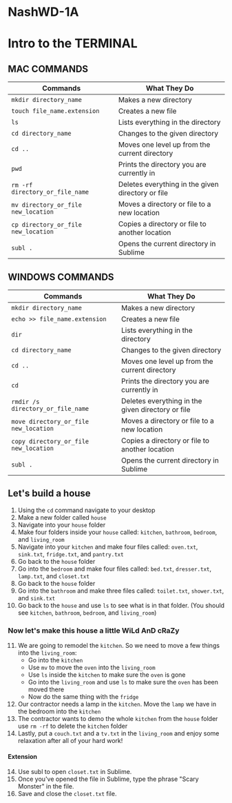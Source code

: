 # NashWD-1A

# Intro to the TERMINAL


## MAC COMMANDS

| Commands                            |      What They Do                                  |
|-------------------------------------|----------------------------------------------------|
| `mkdir directory_name`              | Makes a new directory                              |
| `touch file_name.extension`         | Creates a new file                                 |
| `ls`                                | Lists everything in the directory                  |
| `cd directory_name`                 | Changes to the given directory                     |
| `cd ..`                             | Moves one level up from the current directory      |
| `pwd`                               | Prints the directory you are currently in          |
| `rm -rf directory_or_file_name`     | Deletes everything in the given directory or file  |
| `mv directory_or_file new_location` | Moves a directory or file to a new location        |
| `cp directory_or_file new_location` | Copies a directory or file to another location     |
| `subl .`                            | Opens the current directory in Sublime             |



## WINDOWS COMMANDS 

| Commands                            |      What They Do                                  |
|-------------------------------------|----------------------------------------------------|
| `mkdir directory_name`              | Makes a new directory                              |
| `echo >> file_name.extension`       | Creates a new file                                 |
| `dir`                               | Lists everything in the directory                  |
| `cd directory_name`                 | Changes to the given directory                     |
| `cd ..`                             | Moves one level up from the current directory      |
| `cd`                                | Prints the directory you are currently in          |
| `rmdir /s directory_or_file_name`     | Deletes everything in the given directory or file  |
| `move directory_or_file new_location` | Moves a directory or file to a new location      |
| `copy directory_or_file new_location` | Copies a directory or file to another location     |
| `subl .`                            | Opens the current directory in Sublime             |

## Let's build a house 
1) Using the `cd` command navigate to your desktop
2) Make a new folder called `house`
3) Navigate into your `house` folder
4) Make four folders inside your `house` called: `kitchen`, `bathroom`, `bedroom`, and `living_room`
5) Navigate into your `kitchen` and make four files called: `oven.txt`, `sink.txt`, `fridge.txt`, and `pantry.txt`
6) Go back to the `house` folder
7) Go into the `bedroom` and make four files called: `bed.txt`, `dresser.txt`, `lamp.txt`, and `closet.txt`
8) Go back to the `house` folder
9) Go into the `bathroom` and make three files called: `toilet.txt`, `shower.txt`, and `sink.txt`
10) Go back to the `house` and use `ls` to see what is in that folder. (You should see `kitchen`, `bathroom`, `bedroom`, and `living_room`)

### Now let's make this house a little WiLd AnD cRaZy
11) We are going to remodel the `kitchen`. So we need to move a few things into the `living_room`:
    * Go into the `kitchen`
    * Use `mv` to move the `oven` into the `living_room`
    * Use `ls` inside the `kitchen` to make sure the `oven` is gone
    * Go into the `living_room` and use `ls` to make sure the `oven` has been moved there
    * Now do the same thing with the `fridge`
12) Our contractor needs a lamp in the `kitchen`. Move the `lamp` we have in the bedroom into the `kitchen`
13) The contractor wants to demo the whole `kitchen` from the `house` folder use `rm -rf` to delete the `kitchen` folder
13) Lastly, put a `couch.txt` and a `tv.txt` in the `living_room` and enjoy some relaxation after all of your hard work!

#### Extension
14) Use subl to open `closet.txt` in Sublime. 
15) Once you've opened the file in Sublime, type the phrase "Scary Monster" in the file. 
16) Save and close the `closet.txt` file. 




